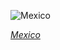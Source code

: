 
![Mexico](https://www.gstatic.com/prettyearth/assets/full/2194.jpg)

*[Mexico](https://www.google.com/maps/@27.832354,-114.050124,17z/data=!3m1!1e3)*
